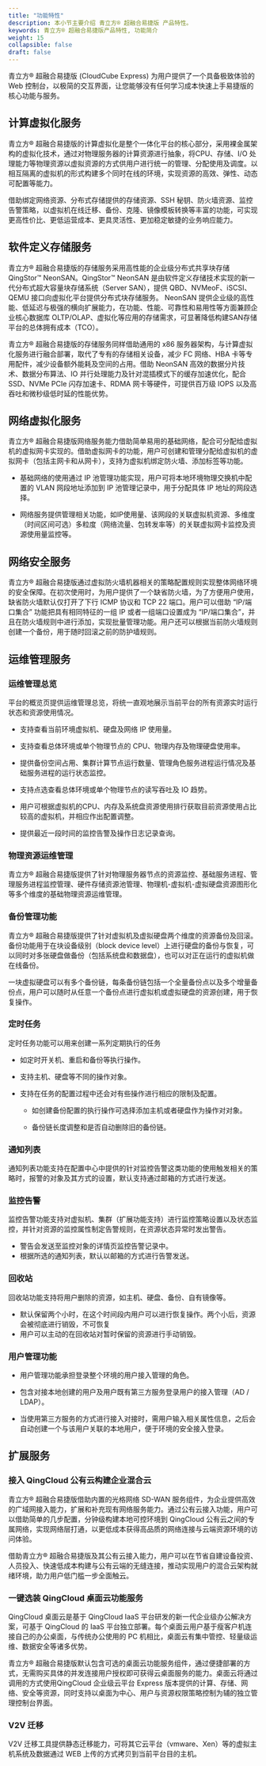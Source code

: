 ```yaml
---
title: "功能特性"
description: 本小节主要介绍 青立方® 超融合易捷版 产品特性。 
keywords: 青立方® 超融合易捷版产品特性, 功能简介 
weight: 15
collapsible: false
draft: false
---
```



青立方® 超融合易捷版 (CloudCube Express) 为用户提供了一个具备极致体验的 Web 控制台，以极简的交互界面，让您能够没有任何学习成本快速上手易捷版的核心功能与服务。

## 计算虚拟化服务

青立方® 超融合易捷版的计算虚拟化是整个一体化平台的核心部分，采用裸金属架构的虚拟化技术，通过对物理服务器的计算资源进行抽象，将CPU、存储、I/O 处理能力等物理资源以虚拟资源的方式供用户进行统一的管理、分配使用及调度。以相互隔离的虚拟机的形式构建多个同时在线的环境，实现资源的高效、弹性、动态可配置等能力。

借助绑定网络资源、分布式存储提供的存储资源、SSH 秘钥、防火墙资源、监控告警策略，以虚拟机在线迁移、备份、克隆、镜像模板转换等丰富的功能，可实现更高性价比、更低运营成本、更具灵活性、更加稳定敏捷的业务响应能力。

## 软件定义存储服务

青立方® 超融合易捷版的存储服务采用高性能的企业级分布式共享块存储 QingStor™ NeonSAN。QingStor™ NeonSAN 是由软件定义存储技术实现的新一代分布式超大容量块存储系统（Server SAN），提供 QBD、NVMeoF、iSCSI、QEMU 接口向虚拟化平台提供分布式块存储服务。 NeonSAN 提供企业级的高性能、低延迟与极强的横向扩展能力，在功能、性能、可靠性和易用性等方面兼顾企业核心数据库 OLTP/OLAP、虚拟化等应用的存储需求，可显著降低构建SAN存储平台的总体拥有成本（TCO）。

青立方® 超融合易捷版的存储服务同样借助通用的 x86 服务器架构，与计算虚拟化服务进行融合部署，取代了专有的存储相关设备，减少 FC 网络、HBA 卡等专用配件，减少设备额外能耗及空间的占用。借助 NeonSAN 高效的数据分片技术、数据分布算法、IO 并行处理能力及针对混插模式下的缓存加速优化，配合 SSD、NVMe PCIe 闪存加速卡、RDMA 网卡等硬件，可提供百万级 IOPS 以及高吞吐和微秒级低时延的性能优势。

## 网络虚拟化服务

青立方® 超融合易捷版网络服务能力借助简单易用的基础网络，配合可分配给虚拟机的虚拟网卡实现的。借助虚拟网卡的功能，用户可创建和管理分配给虚拟机的虚拟网卡（包括主网卡和从网卡），支持为虚拟机绑定防火墙、添加标签等功能。

- 基础网络的使用通过 IP 池管理功能实现，用户可将本地环境物理交换机中配置的 VLAN 网段地址添加到 IP 池管理记录中，用于分配具体 IP 地址的网段选择。

- 网络服务提供管理相关功能，如IP使用量、该网段的关联虚拟机资源、多维度（时间区间可选）多粒度（网络流量、包转发率等）的关联虚拟网卡监控及资源使用量监控等。

## 网络安全服务

青立方® 超融合易捷版通过虚拟防火墙机器相关的策略配置规则实现整体网络环境的安全保障。在初次使用时，为用户提供了一个缺省防火墙，为了方便用户使用，缺省防火墙默认仅打开了下行 ICMP 协议和 TCP 22 端口。用户可以借助 “IP/端口集合” 功能把具有相同特征的一组 IP 或者一组端口设置成为 “IP/端口集合”，并且在防火墙规则中进行添加，实现批量管理功能。用户还可以根据当前防火墙规则创建一个备份，用于随时回滚之前的防护墙规则。

## 运维管理服务

### 运维管理总览

平台的概览页提供运维管理总览，将统一直观地展示当前平台的所有资源实时运行状态和资源使用情况。

- 支持查看当前环境虚拟机、硬盘及网络 IP 使用量。

- 支持查看总体环境或单个物理节点的 CPU、物理内存及物理硬盘使用率。

- 提供备份空间占用、集群计算节点运行数量、管理角色服务进程运行情况及基础服务进程的运行状态监控。

- 支持点选查看总体环境或单个物理节点的读写吞吐及 IO 趋势。

- 用户可根据虚拟机的CPU、内存及系统盘资源使用排行获取目前资源使用占比较高的虚拟机，并相应作出配置调整。

- 提供最近一段时间的监控告警及操作日志记录查询。

### 物理资源运维管理

青立方® 超融合易捷版提供了针对物理服务器节点的资源监控、基础服务进程、管理服务进程监控管理、硬件存储资源池管理、物理机-虚拟机-虚拟硬盘资源图形化等多个维度的基础物理资源运维管理。

### 备份管理功能

青立方® 超融合易捷版提供了针对虚拟机及虚拟硬盘两个维度的资源备份及回滚。备份功能用于在块设备级别（block device level）上进行硬盘的备份与恢复，可以同时对多张硬盘做备份（包括系统盘和数据盘），也可以对正在运行的虚拟机做在线备份。

一块虚拟硬盘可以有多个备份链，每条备份链包括一个全量备份点以及多个增量备份点，用户可以随时从任意一个备份点进行虚拟机或虚拟硬盘的资源创建，用于恢复操作。

### 定时任务

定时任务功能可以用来创建一系列定期执行的任务

- 如定时开关机、重启和备份等执行操作。

- 支持主机、硬盘等不同的操作对象。

- 支持在任务的配置过程中还会对有些操作进行相应的限制及配置。
  
   - 如创建备份配置的执行操作可选择添加主机或者硬盘作为操作对对象。
  
   - 备份链长度调整和是否自动删除旧的备份链。

### 通知列表

通知列表功能支持在配置中心中提供的针对监控告警这类功能的使用触发相关的策略时，报警的对象及其方式的设置，默认支持通过邮箱的方式进行发送。

### 监控告警

监控告警功能支持对虚拟机、集群（扩展功能支持）进行监控策略设置以及状态监控，并针对资源的监控属性制定告警规则，在资源状态异常时发出警告。

- 警告会发送至监控对象的详情页监控告警记录中。
- 根据所选的通知列表，默认以邮箱的方式进行告警发送。

### 回收站

回收站功能支持将用户删除的资源，如主机、硬盘、备份、自有镜像等。

- 默认保留两个小时，在这个时间段内用户可以进行恢复操作。两个小后，资源会被彻底进行销毁，不可恢复
- 用户可以主动的在回收站对暂时保留的资源进行手动销毁。

### 用户管理功能

- 用户管理功能承担登录整个环境的用户接入管理的角色。

- 包含对接本地创建的用户及用户既有第三方服务登录用户的接入管理（AD / LDAP）。

- 当使用第三方服务的方式进行接入对接时，需用户输入相关属性信息，之后会自动创建一个与该用户关联的本地用户，便于环境的安全接入登录。

## 扩展服务

### 接入 QingCloud 公有云构建企业混合云

青立方® 超融合易捷版借助内置的光格网络 SD-WAN 服务组件，为企业提供高效的广域网接入能力，扩展和补充现有网络服务能力。通过公有云接入功能，用户可以借助简单的几步配置，分钟级构建本地可控环境到 QingCloud 公有云之间的专属网络，实现网络层打通，以更低成本获得高品质的网络连接与云端资源环境的访问体验。

借助青立方® 超融合易捷版及其公有云接入能力，用户可以在节省自建设备投资、人员投入、快速低成本构建与公有云端的无缝连接，推动实现用户的混合云架构就绪环境，助力用户低门槛一步全面触云。

### 一键选装 QingCloud 桌面云功能服务

QingCloud 桌面云是基于 QingCloud IaaS 平台研发的新一代企业级办公解决方案，可基于 QingCloud 的 IaaS 平台独立部署。每个桌面云用户基于瘦客户机连接自己的办公桌面，与传统办公使用的 PC 机相比，桌面云有集中管控、轻量级运维、数据安全等诸多优势。

青立方® 超融合易捷版默认包含可选的桌面云功能服务组件，通过便捷部署的方式，无需购买具体的并发连接用户授权即可获得云桌面服务的能力。桌面云将通过调用的方式使用QingCloud 企业级云平台 Express 版本提供的计算、存储、网络、安全等资源，同时支持以桌面为中心、用户与资源权限策略控制为辅的独立管理控制台界面。

### V2V 迁移

V2V 迁移工具提供静态迁移能力，可将其它云平台（vmware、Xen）等的虚拟主机系统及数据通过 WEB 上传的方式拷贝到当前平台目的主机。
